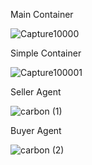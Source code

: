 Main Container

![Capture10000](https://github.com/hassanouado/SMA_et_AI/assets/95369534/52e3e1f5-0609-4ebb-9531-ff84892f8a53)

Simple Container


![Capture100001](https://github.com/hassanouado/SMA_et_AI/assets/95369534/afa27f2c-6a9c-4e79-a24e-ec3d70a41dd8)

Seller Agent

![carbon (1)](https://github.com/hassanouado/SMA_et_AI/assets/95369534/d187bd9f-4de3-4a2b-adae-5fcb8b401fa0)



Buyer Agent

![carbon (2)](https://github.com/hassanouado/SMA_et_AI/assets/95369534/903d354b-3c5a-431a-a0c7-d8afe8a5a4e9)

